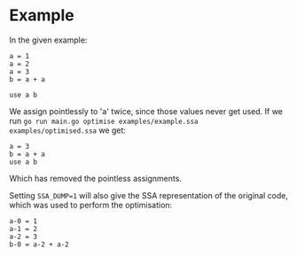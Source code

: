 # Example

In the given example:

```ssa
a = 1
a = 2
a = 3
b = a + a

use a b
```

We assign pointlessly to 'a' twice, since those values never get used. If we run `go run main.go optimise examples/example.ssa examples/optimised.ssa` we get:

```ssa
a = 3
b = a + a
use a b
```

Which has removed the pointless assignments.

Setting `SSA_DUMP=1` will also give the SSA representation of the original code, which was used to perform the optimisation:

```ssa
a-0 = 1
a-1 = 2
a-2 = 3
b-0 = a-2 + a-2
```
